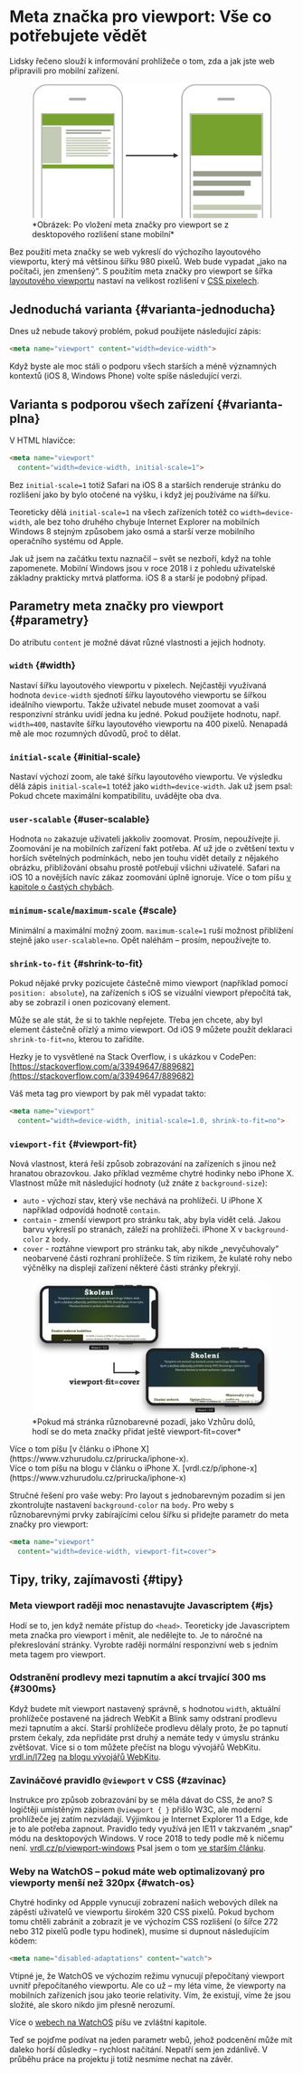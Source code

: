 # Meta značka pro viewport: Vše co potřebujete vědět

Lidsky řečeno slouží k informování prohlížeče o tom, zda a jak jste web připravili pro mobilní zařízení.

<figure>
<img src="../dist/images/original/meta-viewport-mobile.jpg" alt="Meta Viewport">
<figcaption markdown="1">
*Obrázek: Po vložení meta značky pro viewport se z desktopového rozlišení stane mobilní*
</figcaption>
</figure>

Bez použití meta značky se web vykreslí do výchozího layoutového viewportu, který má většinou šířku 980 pixelů. Web bude vypadat „jako na počítači, jen zmenšený“. S použitím meta značky pro viewport se šířka [layoutového viewportu](viewport-mobily.md) nastaví na velikost rozlišení v [CSS pixelech](css-pixel.md).

## Jednoduchá varianta {#varianta-jednoducha}

Dnes už nebude takový problém, pokud použijete následující zápis:

```html
<meta name="viewport" content="width=device-width">
```

Když byste ale moc stáli o podporu všech starších a méně významných kontextů (iOS 8, Windows Phone) volte spíše následující verzi.

## Varianta s podporou všech zařízení {#varianta-plna}

V HTML hlavičce:

```html
<meta name="viewport"
  content="width=device-width, initial-scale=1">
```

Bez `initial-scale=1` totiž Safari na iOS 8 a starších renderuje stránku do rozlišení jako by bylo otočené na výšku, i když jej používáme na šířku.

Teoreticky dělá `initial-scale=1` na všech zařízeních totéž co `width=device-width`, ale bez toho druhého chybuje Internet Explorer na mobilních Windows 8 stejným způsobem jako osmá a starší verze mobilního operačního systému od Apple.

<!-- AdSnippet -->

Jak už jsem na začátku textu naznačil – svět se nezboří, když na tohle zapomenete. Mobilní Windows jsou v roce 2018 i z pohledu uživatelské základny prakticky mrtvá platforma. iOS 8 a starší je podobný případ.

## Parametry meta značky pro viewport {#parametry}

Do atributu `content` je možné dávat různé vlastnosti a jejich hodnoty.

### `width` {#width}

Nastaví šířku layoutového viewportu v pixelech. Nejčastěji využívaná hodnota `device-width` sjednotí šířku layoutového viewportu se šířkou ideálního viewportu. Takže uživatel nebude muset zoomovat a vaši responzivní stránku uvidí jedna ku jedné. Pokud použijete hodnotu, např. `width=400`, nastavíte šířku layoutového viewportu na 400 pixelů. Nenapadá mě ale moc rozumných důvodů, proč to dělat.

### `initial-scale` {#initial-scale}

Nastaví výchozí zoom, ale také šířku layoutového viewportu. Ve výsledku dělá zápis `initial-scale=1` totéž jako `width=device-width`. Jak už jsem psal: Pokud chcete maximální kompatibilitu, uvádějte oba dva.

### `user-scalable` {#user-scalable}

Hodnota `no` zakazuje uživateli jakkoliv zoomovat.  Prosím, nepoužívejte ji. Zoomování je na mobilních zařízení fakt potřeba. Ať už jde o zvětšení textu v horších světelných podmínkách, nebo jen touhu vidět detaily z nějakého obrázku, přibližování obsahu prostě potřebují všichni uživatelé. Safari na iOS 10 a novějších navíc zákaz zoomování úplně ignoruje. <span class="ebook-only">Více o tom píšu [v kapitole o častých chybách](responzivni-ui-caste-chyby.md).</span>

### `minimum-scale`/`maximum-scale` {#scale}

Minimální a maximální možný zoom. `maximum-scale=1` ruší možnost přiblížení stejně jako `user-scalable=no`. Opět naléhám – prosím, nepoužívejte to.

### `shrink-to-fit` {#shrink-to-fit}

Pokud nějaké prvky pozicujete částečně mimo viewport (například pomocí `position: absolute`), na zařízeních s iOS se vizuální viewport přepočítá tak, aby se zobrazil i onen pozicovaný element.

Může se ale stát, že si to takhle nepřejete. Třeba jen chcete, aby byl element částečně ořízlý a mimo viewport. Od iOS 9 můžete použít deklaraci `shrink-to-fit=no`, kterou to zařídíte.

Hezky je to vysvětlené na Stack Overflow, i s ukázkou v CodePen: [https://stackoverflow.com/a/33949647/889682](https://stackoverflow.com/a/33949647/889682)

Váš meta tag pro viewport by pak měl vypadat takto:

```html
<meta name="viewport"
  content="width=device-width, initial-scale=1.0, shrink-to-fit=no">
```

### `viewport-fit` {#viewport-fit}

Nová vlastnost, která řeší způsob zobrazování na zařízeních s jinou než hranatou obrazovkou. Jako příklad vezměme chytré hodinky nebo iPhone X. Vlastnost může mít následující hodnoty (už znáte z `background-size`):

- `auto` - výchozí stav, který vše nechává na prohlížeči. U iPhone X například odpovídá hodnotě `contain`.
- `contain` - zmenší viewport pro stránku tak, aby byla vidět celá. Jakou barvu vykreslí po stranách, záleží na prohlížeči. iPhone X v `background-color` z `body`.
- `cover` - roztáhne viewport pro stránku tak, aby nikde „nevyčuhovaly“ neobarvené části rozhraní prohlížeče. S tím rizikem, že kulaté rohy nebo výčnělky na displeji zařízení některé části stránky překryjí.

<figure>
<img src="../dist/images/original/viewport-fit-cover.jpg" alt="Viewport Fit">
<figcaption markdown="1">
*Pokud má stránka různobarevné pozadí, jako Vzhůru dolů, hodí se do meta značky přidat ještě viewport-fit=cover*
</figcaption>
</figure>

<div class="web-only" markdown="1">
Více o tom píšu [v článku o iPhone X](https://www.vzhurudolu.cz/prirucka/iphone-x).
</div>

<div class="ebook-only" markdown="1">
Více o tom píšu na blogu v článku o iPhone X. [vrdl.cz/p/iphone-x](https://www.vzhurudolu.cz/prirucka/iphone-x)
</div>

<!-- AdSnippet -->

Stručné řešení pro vaše weby: Pro layout s jednobarevným pozadím si jen zkontrolujte nastavení `background-color` na `body`. Pro weby s různobarevnými prvky zabírajícími celou šířku si přidejte parametr do meta značky pro viewport:

```html
<meta name="viewport"
  content="width=device-width, viewport-fit=cover">
```

## Tipy, triky, zajímavosti {#tipy}

### Meta viewport raději moc nenastavujte Javascriptem  {#js}

Hodí se to, jen když nemáte přístup do `<head>`. Teoreticky jde Javascriptem meta značka pro viewport i měnit, ale nedělejte to. Je to náročné na překreslování stránky. Vyrobte raději normální responzivní web s jedním meta tagem pro viewport.

### Odstranění prodlevy mezi tapnutím a akcí trvající 300 ms  {#300ms}

Když budete mít viewport nastavený správně, s hodnotou `width`, aktuální prohlížeče postavené na jádrech WebKit a Blink samy odstraní prodlevu mezi tapnutím a akcí. Starší prohlížeče prodlevu dělaly proto, že po tapnutí prstem čekaly, zda nepřidáte prst druhý a nemáte tedy v úmyslu stránku zvětšovat. Více si o tom můžete přečíst <span class="ebook-only" markdown="1">na blogu vývojářů WebKitu. [vrdl.in/l72eg](https://webkit.org/blog/5610/more-responsive-tapping-on-ios/)</span> <span class="ebook-only" markdown="1">[na blogu vývojářů WebKitu](https://webkit.org/blog/5610/more-responsive-tapping-on-ios/).</span>

### Zavináčové pravidlo `@viewport` v CSS {#zavinac}

Instrukce pro způsob zobrazování by se měla dávat do CSS, že ano? S logičtěji umístěným zápisem `@viewport { }` přišlo W3C, ale moderní prohlížeče jej zatím nezvládají. Výjimkou je Internet Explorer 11 a Edge, kde je to ale potřeba zapnout. Pravidlo tedy využívá jen IE11 v takzvaném „snap“ módu na desktopových Windows. V roce 2018 to tedy podle mě k ničemu není. <span class="ebook-only" markdown="1"> [vrdl.cz/p/viewport-windows](https://www.vzhurudolu.cz/prirucka/viewport-windows)</span> <span class="web-only" markdown="1">Psal jsem o tom [ve starším článku](https://www.vzhurudolu.cz/prirucka/viewport-windows).</span>

### Weby na WatchOS – pokud máte web optimalizovaný pro viewporty menší než 320px {#watch-os}

Chytré hodinky od Appple vynucují zobrazení našich webových dílek  na zápěstí uživatelů ve viewportu širokém 320 CSS pixelů. Pokud bychom tomu chtěli zabránit a zobrazit je ve výchozím CSS rozlišení (o šířce 272 nebo 312 pixelů podle typu hodinek), musíme si dupnout následujícím kódem:

```html
<meta name="disabled-adaptations" content="watch">
```

Vtipné je, že WatchOS ve výchozím režimu vynucují přepočítaný viewport uvnitř přepočítaného viewportu. Ale co už – my léta víme, že viewporty na mobilních zařízeních jsou jako teorie relativity. Vím, že existují, víme že jsou složité, ale skoro nikdo jim přesně nerozumí.

<div class="ebook-only" markdown="1">

Více o [webech na WatchOS](weby-watchos.md) píšu ve zvláštní kapitole.

Teď se pojďme podívat na jeden parametr webů, jehož podcenění může mít daleko horší důsledky – rychlost načítání. Nepatří sem jen zdánlivě. V průběhu práce na projektu ji totiž nesmíme nechat na závěr.

</div>

<!-- AdSnippet -->
